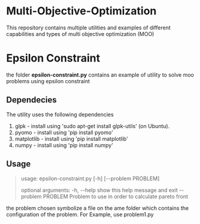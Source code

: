 # Multi-Objective-Optimization

This repository contains multiple utilities and examples of different capabilities and types of multi objective optimization (MOO)

# Epsilon Constraint

the folder **epsilon-constraint.py** contains an example of utility to solve moo problems using epsilon constraint

## Dependecies

The utility uses the following dependencies

1. glpk - install using 'sudo apt-get install glpk-utils' (on Ubuntu).
2. pyomo - install using 'pip install pyomo'
3. matplotlib - install using 'pip install matplotlib'
4. numpy - install using 'pip install numpy'

## Usage

> usage: epsilon-constraint.py [-h] [--problem PROBLEM]
>
> optional arguments:
> -h, --help show this help message and exit
> --problem PROBLEM Problem to use in order to calculate pareto front

the problem chosen symbolize a file on the ame folder which contains the configuration of the problem.
For Example, use problem1.py
